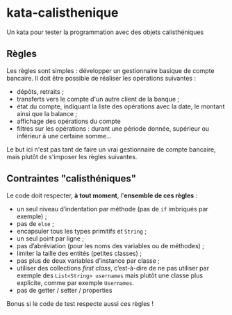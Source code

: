 # kata-calisthenique

Un kata pour tester la programmation avec des objets calisthéniques

## Règles

Les règles sont simples : développer un gestionnaire basique de compte bancaire. Il doit être possible de réaliser les opérations suivantes :

* dépôts, retraits ;
* transferts vers le compte d'un autre client de la banque ;
* état du compte, indiquant la liste des opérations avec la date, le montant ainsi que la balance ;
* affichage des opérations du compte
* filtres sur les opérations : durant une période donnée, supérieur ou inférieur à une certaine somme...

Le but ici n'est pas tant de faire un vrai gestionnaire de compte bancaire, mais plutôt de s'imposer les règles suivantes.

## Contraintes "calisthéniques"

Le code doit respecter, **à tout moment**, l'**ensemble de ces règles** :

* un seul niveau d’indentation par méthode (pas de `if` imbriqués par exemple) ;
* pas de `else` ;
* encapsuler tous les types primitifs et `String` ;
* un seul point par ligne ;
* pas d’abréviation (pour les noms des variables ou de méthodes) ;
* limiter la taille des entités (petites classes) ;
* pas plus de deux variables d’instance par classe ;
* utiliser des collections *first class*, c’est-à-dire de ne pas utiliser par exemple des `List<String> usernames` mais plutôt une classe plus explicite, comme par exemple `Usernames`.
* pas de getter / setter / properties

Bonus si le code de test respecte aussi ces règles !
